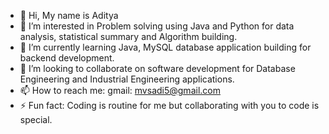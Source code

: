 - 👋 Hi, My name is Aditya
- 👀 I’m interested in Problem solving using Java and Python for data analysis, statistical summary and Algorithm building.
- 🌱 I’m currently learning Java, MySQL database application building for backend development.
- 💞️ I’m looking to collaborate on software development for Database Engineering and Industrial Engineering applications.
- 📫 How to reach me: gmail: mvsadi5@gmail.com
- ⚡ Fun fact: Coding is routine for me but collaborating with you to code is special.

<!---
vmantrip762000/vmantrip762000 is a ✨ special ✨ repository because its `README.md` (this file) appears on your GitHub profile.
You can click the Preview link to take a look at your changes.
--->

